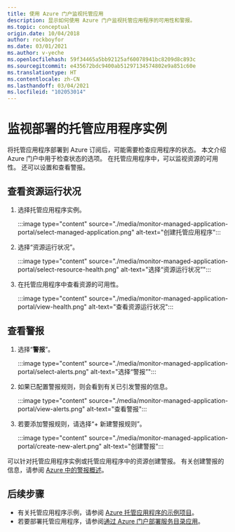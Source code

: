 ```yaml
---
title: 使用 Azure 门户监视托管应用
description: 显示如何使用 Azure 门户监视托管应用程序的可用性和警报。
ms.topic: conceptual
origin.date: 10/04/2018
author: rockboyfor
ms.date: 03/01/2021
ms.author: v-yeche
ms.openlocfilehash: 59f34465a5bb92125af60078941bc8209d8c893c
ms.sourcegitcommit: e435672bdc9400ab51297134574802e9a851c60e
ms.translationtype: HT
ms.contentlocale: zh-CN
ms.lasthandoff: 03/04/2021
ms.locfileid: "102053014"
---
```

# <a name="monitor-a-deployed-instance-of-a-managed-application"></a>监视部署的托管应用程序实例

将托管应用程序部署到 Azure 订阅后，可能需要检查应用程序的状态。 本文介绍 Azure 门户中用于检查状态的选项。 在托管应用程序中，可以监视资源的可用性。 还可以设置和查看警报。

## <a name="view-resource-health"></a>查看资源运行状况

1. 选择托管应用程序实例。

    :::image type="content" source="./media/monitor-managed-application-portal/select-managed-application.png" alt-text="创建托管应用程序":::

1. 选择“资源运行状况”。

    :::image type="content" source="./media/monitor-managed-application-portal/select-resource-health.png" alt-text="选择“资源运行状况”":::

1. 在托管应用程序中查看资源的可用性。

    :::image type="content" source="./media/monitor-managed-application-portal/view-health.png" alt-text="查看资源运行状况":::

## <a name="view-alerts"></a>查看警报

1. 选择“**警报**”。

    :::image type="content" source="./media/monitor-managed-application-portal/select-alerts.png" alt-text="选择“警报”":::

1. 如果已配置警报规则，则会看到有关已引发警报的信息。

    :::image type="content" source="./media/monitor-managed-application-portal/view-alerts.png" alt-text="查看警报":::

1. 若要添加警报规则，请选择“+ 新建警报规则”。

    :::image type="content" source="./media/monitor-managed-application-portal/create-new-alert.png" alt-text="创建警报":::

可以针对托管应用程序实例或托管应用程序中的资源创建警报。 有关创建警报的信息，请参阅 [Azure 中的警报概述](../../azure-monitor/platform/alerts-overview.md)。

## <a name="next-steps"></a>后续步骤

* 有关托管应用程序示例，请参阅 [Azure 托管应用程序的示例项目](sample-projects.md)。
* 若要部署托管应用程序，请参阅[通过 Azure 门户部署服务目录应用](deploy-service-catalog-quickstart.md)。

<!--Update_Description: update meta properties, wording update, update link-->